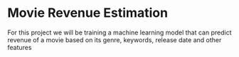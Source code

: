 # Movie Revenue Estimation
 For this project we will be training a machine learning model that can predict revenue of a movie based on its genre, keywords, release date and other features
